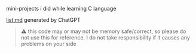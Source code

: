 mini-projects i did while learning C language

[list.md](./list.md) generated by ChatGPT

> :warning: this code may or may not be memory safe/correct, so please do not use this for reference. I do not take responsibility if it causes any problems on your side